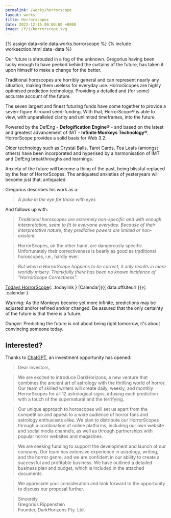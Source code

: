 ```yaml
---
permalink: /works/horrorscope
layout: works
title: Horrorscopes
date: 2022-12-15 00:00:00 +0000
image: /f/i/horrorscope.svg
---
```


{% assign data=site.data.works.horrorscope %}
{% include worksection.html data=data %}

Our future is shrouded in a fog of the unknown. Gregorius having been lucky enough to have peeked behind the curtains of the future, has taken it upon himself to make a change for the better.

Traditional horoscopes are horribly general and can represent nearly any situation, making them useless for everyday use. HorrorScopes are highly optimised prediction technology. Providing a detailed and (for some) accurate account of the future.

The seven largest and finest futuring funds have come together to provide a seven-figure A-round seed-funding. With that, HorrorScope&reg; is able to view, with unparalleled clarity and unlimited timeframes, into the future.

Powered by the DefEng - **Defogification Engine&reg;** - and based on the latest and greatest advancement of IMT - **Infinite Monkeys Technology&reg;**, HorrorScope provides a solid basis for Web 3.2.

Older technology such as Crystal Balls, Tarot Cards, Tea Leafs (amongst others) have been incorporated and hyperised by a harmonisation of IMT and DefEng breakthroughs and learnings.

Anxiety of the future will become a thing of the past, being blissful replaced by the fear of HorrorScopes. The antiquated anxieties of yesteryears will become just that: antiquated.

Gregorius describes his work as a:

> *A poke in the eye for those with eyes*

And follows up with:

> *Traditional horoscopes are extremely non-specific and with enough interpretation, seem to fit to everyone everyday. Because of their interpretative nature, they predictive powers are limited or non-existent.*

> HorrorScopes, on the other hand, are dangerously specific. Unfortunately their correctiveness is bearly as good as traditional horoscopes, i.e., hardly ever.

> *But when a HorrorScope happens to be correct, it only results in more worldly misery. Thankfully there has been no known incidence of "HorrorScope Correctness".*

[Todays HorrorScope](/horrorscope/YYYYMMDDD){: .todaylink }
[Calendar]({{ data.offsiteurl }}){: .calendar }

*Warning:* As the Monkeys become yet more infinite, predictions may be adjusted and/or refined and/or changed. Be assured that the only certainty of the future is that there is a future.

*Danger:* Predicting the future is not about being right tomorrow, it's about convincing someone today.

## Interested?

Thanks to [ChatGPT](https://chat.openai.com/chat), an investment opportunity has opened:

> Dear Investors,

> We are excited to introduce DarkHorizons, a new venture that combines the ancient art of astrology with the thrilling world of horror. Our team of skilled writers will create daily, weekly, and monthly HorrorScopes for all 12 astrological signs, infusing each prediction with a touch of the supernatural and the terrifying.

> Our unique approach to horoscopes will set us apart from the competition and appeal to a wide audience of horror fans and astrology enthusiasts alike. We plan to distribute our HorrorScopes through a combination of online platforms, including our own website and social media channels, as well as through partnerships with popular horror websites and magazines.

> We are seeking funding to support the development and launch of our company. Our team has extensive experience in astrology, writing, and the horror genre, and we are confident in our ability to create a successful and profitable business. We have outlined a detailed business plan and budget, which is included in the attached documents.

> We appreciate your consideration and look forward to the opportunity to discuss our proposal further.

> Sincerely,<br>
> Gregorius Rippenstein<br>
> Founder, DarkHorizons Pty. Ltd.

<script type="text/javascript">
var add0 = function(r){ return (r < 10 ? "0" : "") + r; }

function replaceTodayLink() {
  var d = new Date();
  var m = add0(d.getMonth()+1);
  var y = d.getFullYear();
  var dy = add0( d.getDate() );

  document.querySelectorAll(".todaylink").forEach( function(elem) {
    elem.href = "/horrorscope/" + y + m + dy;
  })
}
window.onload = replaceTodayLink;
</script>

<style>
.calendar { float: right; }
</style>
